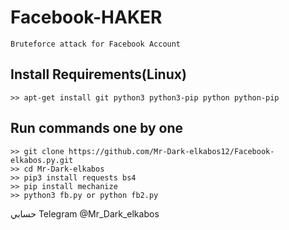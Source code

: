 # Facebook-HAKER
```
Bruteforce attack for Facebook Account
```

## Install Requirements(Linux)
```
>> apt-get install git python3 python3-pip python python-pip
```

## Run commands one by one
```
>> git clone https://github.com/Mr-Dark-elkabos12/Facebook-elkabos.py.git
>> cd Mr-Dark-elkabos
>> pip3 install requests bs4
>> pip install mechanize
>> python3 fb.py or python fb2.py
```

حسابي Telegram @Mr_Dark_elkabos
